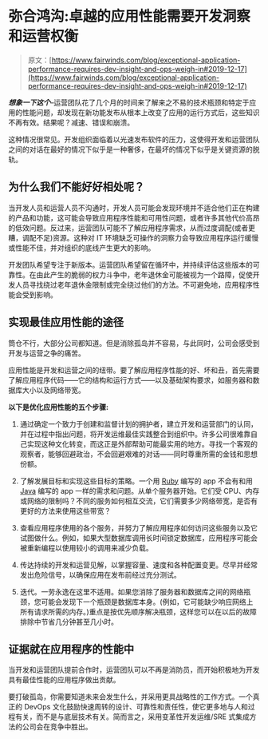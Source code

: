 # 弥合鸿沟:卓越的应用性能需要开发洞察和运营权衡

> 原文：[https://www.fairwinds.com/blog/exceptional-application-performance-requires-dev-insight-and-ops-weigh-in#2019-12-17](https://www.fairwinds.com/blog/exceptional-application-performance-requires-dev-insight-and-ops-weigh-in#2019-12-17)

 ***想象一下这个***–运营团队花了几个月的时间来了解来之不易的技术瓶颈和特定于应用的性能问题，却发现在新功能发布从根本上改变了应用的运行方式后，这些知识不再有效。结果呢？减速、错误和崩溃。

这种情况很常见。开发组织面临着以光速发布软件的压力，这使得开发和运营团队之间的对话在最好的情况下似乎是一种奢侈，在最坏的情况下似乎是关键资源的脱轨。

## 为什么我们不能好好相处呢？

当开发人员和运营人员不沟通时，开发人员可能会发现环境并不适合他们正在构建的产品和功能，这可能会导致应用程序性能和可用性问题，或者许多其他代价高昂的低效问题。反过来，运营团队可能不了解应用程序需求，从而过度调配(或者更糟，调配不足)资源。这种对 IT 环境缺乏可操作的洞察力会导致应用程序运行缓慢或性能不佳，并对组织的底线产生更大的影响。

开发团队希望专注于新版本。运营团队希望留在循环中，并持续评估这些版本的可靠性。在由此产生的脆弱的权力斗争中，老年退休金可能被视为一个路障，促使开发人员寻找绕过老年退休金限制或完全绕过他们的方法。不可避免地，应用程序性能会受到影响。

## 实现最佳应用性能的途径

筒仓不行，大部分公司都知道。但是消除孤岛并不容易，与此同时，公司会感受到开发与运营之争的痛苦。

应用性能是开发和运营之间的纽带。要了解应用程序性能的好、坏和丑，首先需要了解应用程序代码——它的结构和运行方式——以及基础架构要求，如服务器和数据库大小以及网络带宽。

**以下是优化应用性能的五个步骤:**

1.  通过确定一个致力于创建和监督计划的拥护者，建立开发和运营部门的认同，并在过程中指出问题，将开发运维最佳实践整合到组织中。许多公司很难靠自己实现这种文化转变，而这正是外部帮助可能最实用的地方。寻找一个客观的观察者，能够回避政治，不会回避艰难的对话——同时尊重所需的金钱和思想份额。

2.  了解发展目标和实现这些目标的策略。一个用  [Ruby](https://www.ruby-lang.org/en/) 编写的 app 不会有和用  [Java](https://www.oracle.com/java/index.html) 编写的 app 一样的需求和问题。从单个服务器开始。它们受 CPU、内存或网络的限制吗？不同的服务如何相互交流，它们需要多少网络带宽，是否有更好的方法来使用这些带宽？

3.  查看应用程序使用的各个服务，并努力了解应用程序如何访问这些服务以及它试图做什么。例如，如果大型数据库调用长时间锁定数据库，应用程序可能会被重新编程以使用较小的调用来减少负载。

4.  传达持续的开发和运营见解，以掌握容量、速度和各种配置变更。尽早并经常发出危险信号，以确保应用在发布前经过充分测试。

5.  迭代。一劳永逸在这里不适用。如果您消除了服务器和数据库之间的网络瓶颈，您可能会发现下一个瓶颈是数据库本身。(例如，它可能缺少响应网络上所有请求所需的内存。)重点是按优先顺序解决瓶颈，这样您可以在以后的故障排除中节省几分钟甚至几小时。

## 证据就在应用程序的性能中

当开发和运营团队提前合作时，运营团队可以不再是消防员，而开始积极地为开发具有最佳性能的应用程序做出贡献。

要打破孤岛，你需要知道未来会发生什么，并采用更具战略性的工作方式。一个真正的 DevOps 文化鼓励快速周转的设计、可靠性和责任性，使它更多地与人和过程有关，而不是与底层技术有关。简而言之，采用变革性开发运维/SRE 式集成方法的公司会在竞争中胜出。